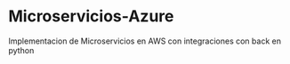 # Microservicios-Azure
 Implementacion de Microservicios en AWS con integraciones con back en python
